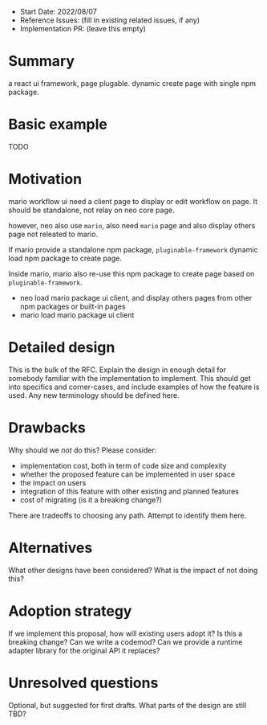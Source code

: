 - Start Date: 2022/08/07
- Reference Issues: (fill in existing related issues, if any)
- Implementation PR: (leave this empty)

# Summary

a react ui framework, page plugable. dynamic create page with single npm package.

# Basic example

TODO

# Motivation

mario workflow ui need a client page to display or edit workflow on page. It should be standalone, not relay on neo
core page.

however, neo also use `mario`, also need `mario` page and also display others page not releated to mario. 

If mario provide a standalone npm package, `pluginable-framework` dynamic
load npm package to create page. 

Inside mario, mario also re-use this npm package to create page based on `pluginable-framework`.

- neo load mario package ui client, and display others pages from other npm packages or built-in pages
- mario load mario package ui client

# Detailed design

This is the bulk of the RFC. Explain the design in enough detail for somebody familiar with the
implementation to implement. This should get into specifics and corner-cases,
and include examples of how the feature is used. Any new terminology should be
defined here.

# Drawbacks

Why should we *not* do this? Please consider:

- implementation cost, both in term of code size and complexity
- whether the proposed feature can be implemented in user space
- the impact on users
- integration of this feature with other existing and planned features
- cost of migrating (is it a breaking change?)

There are tradeoffs to choosing any path. Attempt to identify them here.

# Alternatives

What other designs have been considered? What is the impact of not doing this?

# Adoption strategy

If we implement this proposal, how will existing users adopt it? Is
this a breaking change? Can we write a codemod? Can we provide a runtime adapter library for the original API it replaces? 

# Unresolved questions

Optional, but suggested for first drafts. What parts of the design are still
TBD?